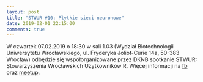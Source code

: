 ```yaml
---
layout: post
title: "STWUR #10: Płytkie sieci neuronowe"
date: 2019-02-01 22:15:00
comments: true
---
```

  
W czwartek 07.02.2019 o 18:30 w sali 1.03 (Wydział Biotechnologii Uniwersytetu Wrocławskiego, ul. Fryderyka Joliot-Curie 14a, 50-383 Wrocław) odbędzie się współorganizowane przez DKNB spotkanie STWUR: Stowarzyszenia Wrocławskich Użytkowników R. Więcej informacji na [fb](https://www.facebook.com/events/382648158961976/) oraz [meetup](https://www.meetup.com/pl-PL/Wroclaw-R-Users-Group/events/258188030/).

